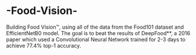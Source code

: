 # -Food-Vision-
Building Food Vision™, using all of the data from the Food101 dataset and EfficientNetB0 model. The goal is to beat the results of DeepFood**, a 2016 paper which used a Convolutional Neural Network trained for 2-3 days to achieve 77.4% top-1 accuracy.
